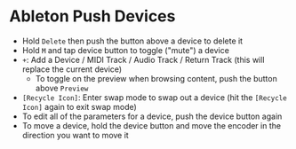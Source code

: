 # Ableton Push Devices

- Hold `Delete` then push the button above a device to delete it
- Hold `M` and tap device button to toggle ("mute") a device
- `+`: Add a Device / MIDI Track / Audio Track / Return Track (this will replace the current device)
	- To toggle on the preview when browsing content, push the button above `Preview`
- `[Recycle Icon]`: Enter swap mode to swap out a device (hit the `[Recycle Icon]` again to exit swap mode)
- To edit all of the parameters for a device, push the device button again
- To move a device, hold the device button and move the encoder in the direction you want to move it